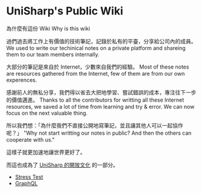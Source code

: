<!-- TITLE: UniSharp's Wiki -->
<!-- SUBTITLE: Welcome to UniSharp's Public Wiki -->

# UniSharp's Public Wiki
為什麼有這份 Wiki
Why is this wiki

過們過去將工作上有價值的技術筆記，記錄於私有的平臺，分享給公司內的成員。
We used to write our techinical notes on a private platform and shareing them to our team members internally. 

大部分的筆記是來自於 Internet，少數來自我們的經驗。
Most of these notes are resources gathered from the Internet, few of them are from our own experences.

感謝前人的無私分享，我們得以省去大把地學習、嘗試錯誤的成本，專注往下一步的價值邁進。
Thanks to all the contributors for writting all these Internet resources, we saved a lot of time from learning and try & error. We can now focus on the next valuable thing.

所以我們想：「為什麼我們不直接公開地寫筆記，並且讓其他人可以一起協作呢？」
"Why not start writting our notes in public? And then the others can cooperate with us."

這樣子就更加速地讓世界更好了。

而這也成為了 [UniSharp 的開放文化](https://blog.unisharp.com/2017/06/05/%E7%94%B1%E5%85%A7%E8%80%8C%E5%A4%96%E6%89%93%E9%80%A0%E4%BC%81%E6%A5%AD%E9%96%8B%E6%BA%90%E6%96%87%E5%8C%96/)
 的一部分。
 


- [Stress Test](stress-test)
- [GraphQL](GraphQL)